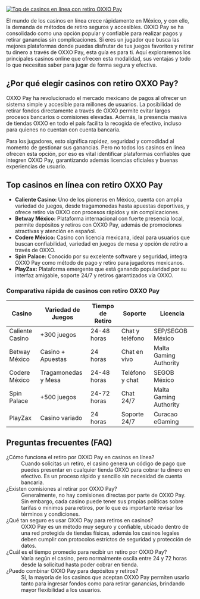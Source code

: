 [![Top de casinos en línea con retiro OXXO Pay](https://123-caf.pages.dev/gitsignup.png)](https://vrmoo.ru/Bt82HjjY)

<p>El mundo de los casinos en línea crece rápidamente en México, y con ello, la demanda de métodos de retiro seguros y accesibles. OXXO Pay se ha consolidado como una opción popular y confiable para realizar pagos y retirar ganancias sin complicaciones. Si eres un jugador que busca las mejores plataformas donde puedas disfrutar de tus juegos favoritos y retirar tu dinero a través de OXXO Pay, esta guía es para ti. Aquí exploraremos los principales casinos online que ofrecen esta modalidad, sus ventajas y todo lo que necesitas saber para jugar de forma segura y efectiva.</p>  <h2>¿Por qué elegir casinos con retiro OXXO Pay?</h2> <p>OXXO Pay ha revolucionado el mercado mexicano de pagos al ofrecer un sistema simple y accesible para millones de usuarios. La posibilidad de retirar fondos directamente a través de OXXO permite evitar largos procesos bancarios o comisiones elevadas. Además, la presencia masiva de tiendas OXXO en todo el país facilita la recogida de efectivo, incluso para quienes no cuentan con cuenta bancaria.</p> <p>Para los jugadores, esto significa rapidez, seguridad y comodidad al momento de gestionar sus ganancias. Pero no todos los casinos en línea ofrecen esta opción, por eso es vital identificar plataformas confiables que integren OXXO Pay, garantizando además licencias oficiales y buenas experiencias de usuario.</p>  <h2>Top casinos en línea con retiro OXXO Pay</h2> <ul>   <li><strong>Caliente Casino:</strong> Uno de los pioneros en México, cuenta con amplia variedad de juegos, desde tragamonedas hasta apuestas deportivas, y ofrece retiro vía OXXO con procesos rápidos y sin complicaciones.</li>   <li><strong>Betway México:</strong> Plataforma internacional con fuerte presencia local, permite depósitos y retiros con OXXO Pay, además de promociones atractivas y atención en español.</li>   <li><strong>Codere México:</strong> Casino con licencia mexicana, ideal para usuarios que buscan confiabilidad, variedad en juegos de mesa y opción de retiro a través de OXXO.</li>   <li><strong>Spin Palace:</strong> Conocido por su excelente software y seguridad, integra OXXO Pay como método de pago y retiro para jugadores mexicanos.</li>   <li><strong>PlayZax:</strong> Plataforma emergente que está ganando popularidad por su interfaz amigable, soporte 24/7 y retiros garantizados vía OXXO.</li> </ul>  <h3>Comparativa rápida de casinos con retiro OXXO Pay</h3> <table>   <thead>     <tr>       <th>Casino</th>       <th>Variedad de Juegos</th>       <th>Tiempo de Retiro</th>       <th>Soporte</th>       <th>Licencia</th>     </tr>   </thead>   <tbody>     <tr>       <td>Caliente Casino</td>       <td>+300 juegos</td>       <td>24-48 horas</td>       <td>Chat y teléfono</td>       <td>SEP/SEGOB México</td>     </tr>     <tr>       <td>Betway México</td>       <td>Casino + Apuestas</td>       <td>24 horas</td>       <td>Chat en vivo</td>       <td>Malta Gaming Authority</td>     </tr>     <tr>       <td>Codere México</td>       <td>Tragamonedas y Mesa</td>       <td>24-48 horas</td>       <td>Teléfono y chat</td>       <td>SEGOB México</td>     </tr>     <tr>       <td>Spin Palace</td>       <td>+500 juegos</td>       <td>24-72 horas</td>       <td>Chat 24/7</td>       <td>Malta Gaming Authority</td>     </tr>     <tr>       <td>PlayZax</td>       <td>Casino variado</td>       <td>24 horas</td>       <td>Soporte 24/7</td>       <td>Curacao eGaming</td>     </tr>   </tbody> </table>  <h2>Preguntas frecuentes (FAQ)</h2> <dl>   <dt>¿Cómo funciona el retiro por OXXO Pay en casinos en línea?</dt>   <dd>Cuando solicitas un retiro, el casino genera un código de pago que puedes presentar en cualquier tienda OXXO para cobrar tu dinero en efectivo. Es un proceso rápido y sencillo sin necesidad de cuenta bancaria.</dd>    <dt>¿Existen comisiones al retirar por OXXO Pay?</dt>   <dd>Generalmente, no hay comisiones directas por parte de OXXO Pay. Sin embargo, cada casino puede tener sus propias políticas sobre tarifas o mínimos para retiros, por lo que es importante revisar los términos y condiciones.</dd>    <dt>¿Qué tan seguro es usar OXXO Pay para retiros en casinos?</dt>   <dd>OXXO Pay es un método muy seguro y confiable, ubicado dentro de una red protegida de tiendas físicas, además los casinos legales deben cumplir con protocolos estrictos de seguridad y protección de datos.</dd>    <dt>¿Cuál es el tiempo promedio para recibir un retiro por OXXO Pay?</dt>   <dd>Varía según el casino, pero normalmente oscila entre 24 y 72 horas desde la solicitud hasta poder cobrar en tienda.</dd>    <dt>¿Puedo combinar OXXO Pay para depósitos y retiros?</dt>   <dd>Sí, la mayoría de los casinos que aceptan OXXO Pay permiten usarlo tanto para ingresar fondos como para retirar ganancias, brindando mayor flexibilidad a los usuarios.</dd> </dl>